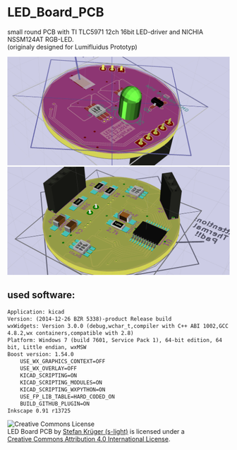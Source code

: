 # LED_Board_PCB

small round PCB with TI TLC5971 12ch 16bit LED-driver and NICHIA NSSM124AT RGB-LED.  
(originaly designed for Lumifluidus Prototyp)


![LED Board 3D view top](export/LED_Board_PCB_brd_3D.png)
![LED Board 3D view top](export/LED_Board_PCB_brd_3D_2.png)

<!-- file format / software information -->
## used software:  
    Application: kicad  
    Version: (2014-12-26 BZR 5338)-product Release build  
    wxWidgets: Version 3.0.0 (debug,wchar_t,compiler with C++ ABI 1002,GCC 4.8.2,wx containers,compatible with 2.8)    
    Platform: Windows 7 (build 7601, Service Pack 1), 64-bit edition, 64 bit, Little endian, wxMSW  
    Boost version: 1.54.0  
        USE_WX_GRAPHICS_CONTEXT=OFF  
        USE_WX_OVERLAY=OFF  
        KICAD_SCRIPTING=ON  
        KICAD_SCRIPTING_MODULES=ON  
        KICAD_SCRIPTING_WXPYTHON=ON  
        USE_FP_LIB_TABLE=HARD_CODED_ON  
        BUILD_GITHUB_PLUGIN=ON
    Inkscape 0.91 r13725

<!-- License info -->
![Creative Commons License](https://i.creativecommons.org/l/by/4.0/88x31.png)   
LED Board PCB by [Stefan Krüger (s-light)](https://github.com/s-light/LED_Board_PCB) is licensed under a  
[Creative Commons Attribution 4.0 International License](http://creativecommons.org/licenses/by/4.0/).
